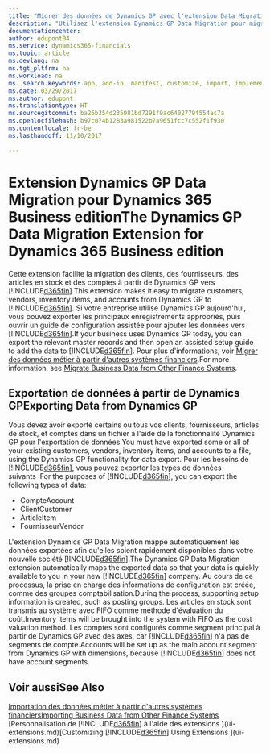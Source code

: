 ```yaml
---
title: "Migrer des données de Dynamics GP avec l'extension Data Migration | Microsoft Docs"
description: "Utilisez l'extension Dynamics GP Data Migration pour migrer des clients, des fournisseurs, des articles en stock, et des comptes de Dynamics GP vers Dynamics 365 Business edition."
documentationcenter: 
author: edupont04
ms.service: dynamics365-financials
ms.topic: article
ms.devlang: na
ms.tgt_pltfrm: na
ms.workload: na
ms. search.keywords: app, add-in, manifest, customize, import, implement
ms.date: 03/29/2017
ms.author: edupont
ms.translationtype: HT
ms.sourcegitcommit: ba26b354d235981bd7291f9ac6402779f554ac7a
ms.openlocfilehash: b97c074b1283a981522b7a9651fcc7c552f1f930
ms.contentlocale: fr-be
ms.lasthandoff: 11/10/2017

---
```

# <a name="the-dynamics-gp-data-migration-extension-for-dynamics-365-business-edition"></a><span data-ttu-id="a2df6-103">Extension Dynamics GP Data Migration pour Dynamics 365 Business edition</span><span class="sxs-lookup"><span data-stu-id="a2df6-103">The Dynamics GP Data Migration Extension for Dynamics 365 Business edition</span></span> 
<span data-ttu-id="a2df6-104">Cette extension facilite la migration des clients, des fournisseurs, des articles en stock et des comptes à partir de Dynamics GP vers [!INCLUDE[d365fin](includes/d365fin_md.md)].</span><span class="sxs-lookup"><span data-stu-id="a2df6-104">This extension makes it easy to migrate customers, vendors, inventory items, and accounts from Dynamics GP to [!INCLUDE[d365fin](includes/d365fin_md.md)].</span></span> <span data-ttu-id="a2df6-105">Si votre entreprise utilise Dynamics GP aujourd'hui, vous pouvez exporter les principaux enregistrements appropriés, puis ouvrir un guide de configuration assistée pour ajouter les données vers [!INCLUDE[d365fin](includes/d365fin_md.md)].</span><span class="sxs-lookup"><span data-stu-id="a2df6-105">If your business uses Dynamics GP today, you can export the relevant master records and then open an assisted setup guide to add the data to [!INCLUDE[d365fin](includes/d365fin_md.md)].</span></span> <span data-ttu-id="a2df6-106">Pour plus d'informations, voir [Migrer des données métier à partir d'autres systèmes financiers](upload-data.md).</span><span class="sxs-lookup"><span data-stu-id="a2df6-106">For more information, see [Migrate Business Data from Other Finance Systems](upload-data.md).</span></span>

## <a name="exporting-data-from-dynamics-gp"></a><span data-ttu-id="a2df6-107">Exportation de données à partir de Dynamics GP</span><span class="sxs-lookup"><span data-stu-id="a2df6-107">Exporting Data from Dynamics GP</span></span>
<span data-ttu-id="a2df6-108">Vous devez avoir exporté certains ou tous vos clients, fournisseurs, articles de stock, et comptes dans un fichier à l'aide de la fonctionnalité Dynamics GP pour l'exportation de données.</span><span class="sxs-lookup"><span data-stu-id="a2df6-108">You must have exported some or all of your existing customers, vendors, inventory items, and accounts to a file, using the Dynamics GP functionality for data export.</span></span> <span data-ttu-id="a2df6-109">Pour les besoins de [!INCLUDE[d365fin](includes/d365fin_md.md)], vous pouvez exporter les types de données suivants :</span><span class="sxs-lookup"><span data-stu-id="a2df6-109">For the purposes of [!INCLUDE[d365fin](includes/d365fin_md.md)], you can export the following types of data:</span></span>

* <span data-ttu-id="a2df6-110">Compte</span><span class="sxs-lookup"><span data-stu-id="a2df6-110">Account</span></span>  
* <span data-ttu-id="a2df6-111">Client</span><span class="sxs-lookup"><span data-stu-id="a2df6-111">Customer</span></span>  
* <span data-ttu-id="a2df6-112">Article</span><span class="sxs-lookup"><span data-stu-id="a2df6-112">Item</span></span>  
* <span data-ttu-id="a2df6-113">Fournisseur</span><span class="sxs-lookup"><span data-stu-id="a2df6-113">Vendor</span></span>  

<span data-ttu-id="a2df6-114">L'extension Dynamics GP Data Migration mappe automatiquement les données exportées afin qu'elles soient rapidement disponibles dans votre nouvelle société [!INCLUDE[d365fin](includes/d365fin_md.md)].</span><span class="sxs-lookup"><span data-stu-id="a2df6-114">The Dynamics GP Data Migration extension automatically maps the exported data so that your data is quickly available to you in your new [!INCLUDE[d365fin](includes/d365fin_md.md)] company.</span></span> <span data-ttu-id="a2df6-115">Au cours de ce processus, la prise en charge des informations de configuration est créée, comme des groupes comptabilisation.</span><span class="sxs-lookup"><span data-stu-id="a2df6-115">During the process, supporting setup information is created, such as posting groups.</span></span> <span data-ttu-id="a2df6-116">Les articles en stock sont transmis au système avec FIFO comme méthode d'évaluation du coût.</span><span class="sxs-lookup"><span data-stu-id="a2df6-116">Inventory items will be brought into the system with FIFO as the cost valuation method.</span></span> <span data-ttu-id="a2df6-117">Les comptes sont configurés comme segment principal à partir de Dynamics GP avec des axes, car [!INCLUDE[d365fin](includes/d365fin_long_md.md)] n'a pas de segments de compte.</span><span class="sxs-lookup"><span data-stu-id="a2df6-117">Accounts will be set up as the main account segment from Dynamics GP with dimensions, because [!INCLUDE[d365fin](includes/d365fin_long_md.md)] does not have account segments.</span></span>

## <a name="see-also"></a><span data-ttu-id="a2df6-118">Voir aussi</span><span class="sxs-lookup"><span data-stu-id="a2df6-118">See Also</span></span>
[<span data-ttu-id="a2df6-119">Importation des données métier à partir d'autres systèmes financiers</span><span class="sxs-lookup"><span data-stu-id="a2df6-119">Importing Business Data from Other Finance Systems</span></span>](upload-data.md)  
<span data-ttu-id="a2df6-120">[Personnalisation de [!INCLUDE[d365fin](includes/d365fin_md.md)] à l'aide des extensions ](ui-extensions.md)</span><span class="sxs-lookup"><span data-stu-id="a2df6-120">[Customizing [!INCLUDE[d365fin](includes/d365fin_md.md)] Using Extensions ](ui-extensions.md)</span></span>  

